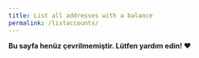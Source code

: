 ```yaml
---
title: List all addresses with a balance
permalink: /listaccounts/
---
```


**Bu sayfa henüz çevrilmemiştir. Lütfen yardım edin! ❤**

